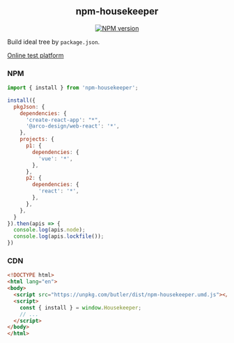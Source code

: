 <div align='center'>
<h2>npm-housekeeper</h2>

[![NPM version](https://img.shields.io/npm/v/npm-housekeeper.svg?color=a1b858&label=)](https://www.npmjs.com/package/npm-housekeeper)

</div>

Build ideal tree by `package.json`.

[Online test platform](https://imtaotao.github.io/npm-housekeeper/)

### NPM

```js
import { install } from 'npm-housekeeper';

install({
  pkgJson: {
    dependencies: {
      'create-react-app': "*",
      '@arco-design/web-react': '*',
    },
    projects: {
      p1: {
        dependencies: {
          'vue': '*',
        },
      },
      p2: {
        dependencies: {
          'react': '*',
        },
      },
    },
  }
}).then(apis => {
  console.log(apis.node);
  console.log(apis.lockfile());
})
```


### CDN

```html
<!DOCTYPE html>
<html lang="en">
<body>
  <script src="https://unpkg.com/butler/dist/npm-housekeeper.umd.js"></script>
  <script>
    const { install } = window.Housekeeper;
    // ...
  </script>
</body>
</html>
```
